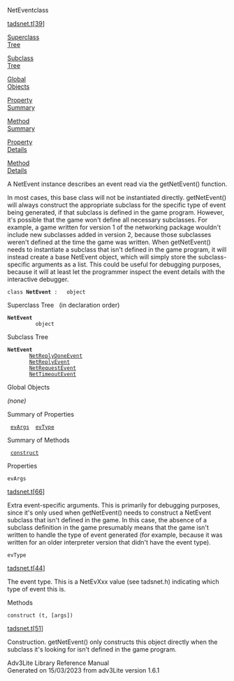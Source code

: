<span class="title">NetEvent</span><span class="type">class</span>

[tadsnet.t](../file/tadsnet.t.html)\[[39](../source/tadsnet.t.html#39)\]

[Superclass  
Tree](#_SuperClassTree_)

[Subclass  
Tree](#_SubClassTree_)

[Global  
Objects](#_ObjectSummary_)

[Property  
Summary](#_PropSummary_)

[Method  
Summary](#_MethodSummary_)

[Property  
Details](#_Properties_)

[Method  
Details](#_Methods_)

<div class="fdesc">

A NetEvent instance describes an event read via the getNetEvent()
function.

In most cases, this base class will not be instantiated directly.
getNetEvent() will always construct the appropriate subclass for the
specific type of event being generated, if that subclass is defined in
the game program. However, it's possible that the game won't define all
necessary subclasses. For example, a game written for version 1 of the
networking package wouldn't include new subclasses added in version 2,
because those subclasses weren't defined at the time the game was
written. When getNetEvent() needs to instantiate a subclass that isn't
defined in the game program, it will instead create a base NetEvent
object, which will simply store the subclass-specific arguments as a
list. This could be useful for debugging purposes, because it will at
least let the programmer inspect the event details with the interactive
debugger.

`class `**`NetEvent`**` :   object`

</div>

<span id="_SuperClassTree_"></span>

<div class="mjhd">

<span class="hdln">Superclass Tree</span>   (in declaration order)

</div>

**`NetEvent`**  
`         object`  
<span id="_SubClassTree_"></span>

<div class="mjhd">

<span class="hdln">Subclass Tree</span>  

</div>

**`NetEvent`**  
`         `[`NetReplyDoneEvent`](../object/NetReplyDoneEvent.html)  
`         `[`NetReplyEvent`](../object/NetReplyEvent.html)  
`         `[`NetRequestEvent`](../object/NetRequestEvent.html)  
`         `[`NetTimeoutEvent`](../object/NetTimeoutEvent.html)  
<span id="_ObjectSummary_"></span>

<div class="mjhd">

<span class="hdln">Global Objects</span>  

</div>

*(none)* <span id="_PropSummary_"></span>

<div class="mjhd">

<span class="hdln">Summary of Properties</span>  

</div>

` `[`evArgs`](#evArgs)`  `[`evType`](#evType)`  `

<span id="_MethodSummary_"></span>

<div class="mjhd">

<span class="hdln">Summary of Methods</span>  

</div>

` `[`construct`](#construct)`  `

<span id="_Properties_"></span>

<div class="mjhd">

<span class="hdln">Properties</span>  

</div>

<span id="evArgs"></span>

`evArgs`

[tadsnet.t](../file/tadsnet.t.html)\[[66](../source/tadsnet.t.html#66)\]

<div class="desc">

Extra event-specific arguments. This is primarily for debugging
purposes, since it's only used when getNetEvent() needs to construct a
NetEvent subclass that isn't defined in the game. In this case, the
absence of a subclass definition in the game presumably means that the
game isn't written to handle the type of event generated (for example,
because it was written for an older interpreter version that didn't have
the event type).

</div>

<span id="evType"></span>

`evType`

[tadsnet.t](../file/tadsnet.t.html)\[[44](../source/tadsnet.t.html#44)\]

<div class="desc">

The event type. This is a NetEvXxx value (see tadsnet.h) indicating
which type of event this is.

</div>

<span id="_Methods_"></span>

<div class="mjhd">

<span class="hdln">Methods</span>  

</div>

<span id="construct"></span>

`construct (t, [args])`

[tadsnet.t](../file/tadsnet.t.html)\[[51](../source/tadsnet.t.html#51)\]

<div class="desc">

Construction. getNetEvent() only constructs this object directly when
the subclass it's looking for isn't defined in the game program.

</div>

<div class="ftr">

Adv3Lite Library Reference Manual  
Generated on 15/03/2023 from adv3Lite version 1.6.1

</div>
